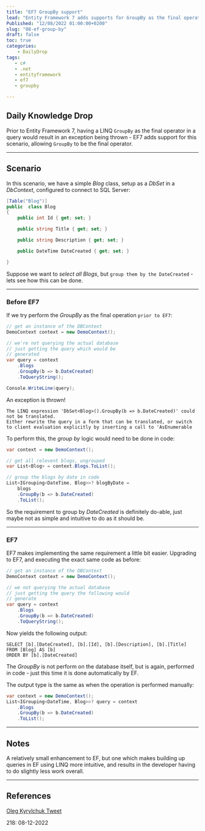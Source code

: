 ```yaml
---
title: "EF7 GroupBy support"
lead: "Entity Framework 7 adds supports for GroupBy as the final operator"
Published: "12/08/2022 01:00:00+0200"
slug: "08-ef-group-by"
draft: false
toc: true
categories:
    - DailyDrop
tags:
   - c#
   - .net
   - entityframework
   - ef7
   - groupby

---
```


## Daily Knowledge Drop

Prior to Entity Framework 7, having a LINQ `GroupBy` as the final operator in a query would result in an exception being thrown - EF7 adds support for this scenario, allowing `GroupBy` to be the final operator.

---

## Scenario

In this scenario, we have a simple _Blog_ class, setup as a _DbSet_ in a _DbContext_, configured to connect to SQL Server:

``` csharp
[Table("Blog")]
public  class Blog
{
    public int Id { get; set; }

    public string Title { get; set; }

    public string Description { get; set; }

    public DateTime DateCreated { get; set; }

}
```

Suppose we want to _select all Blogs_, but `group them by the DateCreated` - lets see how this can be done.

---

### Before EF7

If we try perform the _GroupBy_ as the final operation `prior to EF7`:

``` csharp
// get an instance of the DBContext
DemoContext context = new DemoContext();

// we're not querying the actual database
// just getting the query which would be 
// generated
var query = context
    .Blogs
    .GroupBy(b => b.DateCreated)
    .ToQueryString();

Console.WriteLine(query);
```

An exception is thrown!

``` terminal
The LINQ expression 'DbSet<Blog>().GroupBy(b => b.DateCreated)' could not be translated. 
Either rewrite the query in a form that can be translated, or switch to client evaluation explicitly by inserting a call to 'AsEnumerable
```

To perform this, the _group by_ logic would need to be done in code:

``` csharp
var context = new DemoContext();

// get all relevent blogs, ungrouped
var List<Blog> = context.Blogs.ToList();

// group the blogs by date in code
List<IGrouping<DateTime, Blog>>? blogByDate = 
    blogs
    .GroupBy(b => b.DateCreated)
    .ToList();
```

So the requirement to group by _DateCreated_ is definitely do-able, just maybe not as simple and intuitive to do as it should be. 

---

### EF7

EF7 makes implementing the same requirement a little bit easier. Upgrading to EF7, and executing the exact same code as before:

``` csharp
// get an instance of the DBContext
DemoContext context = new DemoContext();

// we not querying the actual database
// just getting the query the following would
// generate
var query = context
    .Blogs
    .GroupBy(b => b.DateCreated)
    .ToQueryString();

```

Now yields the following output:

``` terminal
SELECT [b].[DateCreated], [b].[Id], [b].[Description], [b].[Title]
FROM [Blog] AS [b]
ORDER BY [b].[DateCreated]
```

The _GroupBy_ is not perform on the database itself, but is again, performed in code - just this time it is done automatically by EF.

The output type is the same as when the operation is performed manually:

``` csharp
var context = new DemoContext();
List<IGrouping<DateTime, Blog>>? query = context
    .Blogs
    .GroupBy(b => b.DateCreated)
    .ToList();
```


---

## Notes

A relatively small enhancement to EF, but one which makes building up queries in EF using LINQ more intuitive, and results in the developer having to do slightly less work overall.

---


## References

[Oleg Kyrylchuk Tweet](https://twitter.com/okyrylchuk/status/1595887786535575554)  

<?# DailyDrop ?>218: 08-12-2022<?#/ DailyDrop ?>
